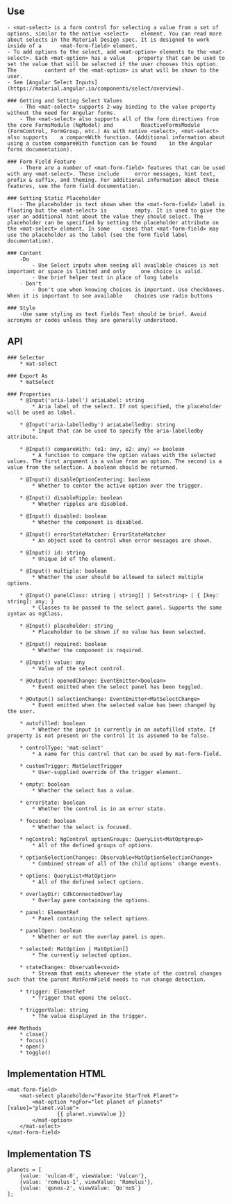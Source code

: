 ## Use
    - <mat-select> is a form control for selecting a value from a set of options, similar to the native <select>    element. You can read more about selects in the Material Design spec. It is designed to work inside of a      <mat-form-field> element.
    - To add options to the select, add <mat-option> elements to the <mat-select>. Each <mat-option> has a value    property that can be used to set the value that will be selected if the user chooses this option. The         content of the <mat-option> is what will be shown to the user.
    - See [Angular Select Inputs](https://material.angular.io/components/select/overview). 

    ### Getting and Setting Select Values
        - The <mat-select> supports 2-way binding to the value property without the need for Angular forms.
        - The <mat-select> also supports all of the form directives from the core FormsModule (NgModel) and         ReactiveFormsModule (FormControl, FormGroup, etc.) As with native <select>, <mat-select> also supports    a compareWith function. (Additional information about using a custom compareWith function can be found    in the Angular forms documentation).

    ### Form Field Feature
        - There are a number of <mat-form-field> features that can be used with any <mat-select>. These include     error messages, hint text, prefix & suffix, and theming. For additional information about these           features, see the form field documentation.

    ### Setting Static Placeholder
        - The placeholder is text shown when the <mat-form-field> label is floating but the <mat-select> is         empty. It is used to give the user an additional hint about the value they should select. The             placeholder can be specified by setting the placeholder attribute on the <mat-select> element. In some    cases that <mat-form-field> may use the placeholder as the label (see the form field label                documentation).

    ### Content
        -Do
            - Use Select inputs when seeing all available choices is not important or space is limited and only     one choice is valid.
            - Use brief helper text in place of long labels
        - Don't
            - Don't use when knowing choices is important. Use checkboxes. When it is important to see available    choices use radio buttons

    ### Style
        -Use same styling as text fields Text should be brief. Avoid acronyms or codes unless they are generally understood.


## API
    ### Selector
        * mat-select

    ### Export As
        * matSelect

    ### Properties
        * @Input('aria-label') ariaLabel: string
            * Aria label of the select. If not specified, the placeholder will be used as label.

        * @Input('aria-labelledby') ariaLabelledby: string
            * Input that can be used to specify the aria-labelledby attribute.

        * @Input() compareWith: (o1: any, o2: any) => boolean
            * A function to compare the option values with the selected values. The first argument is a value from an option. The second is a value from the selection. A boolean should be returned.

        * @Input() disableOptionCentering: boolean
            * Whether to center the active option over the trigger.

        * @Input() disableRipple: boolean
            * Whether ripples are disabled.

        * @Input() disabled: boolean
            * Whether the component is disabled.

        * @Input() errorStateMatcher: ErrorStateMatcher
            * An object used to control when error messages are shown.

        * @Input() id: string
            * Unique id of the element.

        * @Input() multiple: boolean
            * Whether the user should be allowed to select multiple options.

        * @Input() panelClass: string | string[] | Set<string> | { [key: string]: any; }
            * Classes to be passed to the select panel. Supports the same syntax as ngClass.

        * @Input() placeholder: string
            * Placeholder to be shown if no value has been selected.

        * @Input() required: boolean
            * Whether the component is required.

        * @Input() value: any
            * Value of the select control.

        * @Output() openedChange: EventEmitter<boolean>
            * Event emitted when the select panel has been toggled.

        * @Output() selectionChange: EventEmitter<MatSelectChange>
            * Event emitted when the selected value has been changed by the user.

        * autofilled: boolean
            * Whether the input is currently in an autofilled state. If property is not present on the control it is assumed to be false.

        * controlType: 'mat-select'
            * A name for this control that can be used by mat-form-field.

        * customTrigger: MatSelectTrigger
            * User-supplied override of the trigger element.

        * empty: boolean
            * Whether the select has a value.

        * errorState: boolean
            * Whether the control is in an error state.

        * focused: boolean
            * Whether the select is focused.

        * ngControl: NgControl optionGroups: QueryList<MatOptgroup>
            * All of the defined groups of options.

        * optionSelectionChanges: Observable<MatOptionSelectionChange>
            * Combined stream of all of the child options' change events.

        * options: QueryList<MatOption>
            * All of the defined select options.

        * overlayDir: CdkConnectedOverlay
            * Overlay pane containing the options.

        * panel: ElementRef
            * Panel containing the select options.

        * panelOpen: boolean
            * Whether or not the overlay panel is open.

        * selected: MatOption | MatOption[]
            * The currently selected option.

        * stateChanges: Observable<void>
            * Stream that emits whenever the state of the control changes such that the parent MatFormField needs to run change detection.

        * trigger: ElementRef
            * Trigger that opens the select.

        * triggerValue: string
            * The value displayed in the trigger.

    ### Methods 
        * close()
        * focus()
        * open()
        * toggle()


## Implementation HTML
    <mat-form-field>
        <mat-select placeholder="Favorite StarTrek Planet">
            <mat-option *ngFor="let planet of planets" [value]="planet.value">
                    {{ planet.viewValue }}
            </mat-option>
        </mat-select>
    </mat-form-field>


## Implementation TS
    planets = [
        {value: 'vulcan-0', viewValue: 'Vulcan'},
        {value: 'romulus-1', viewValue: 'Romulus'},
        {value: 'qonos-2', viewValue: `Qo'noS`}
    ];